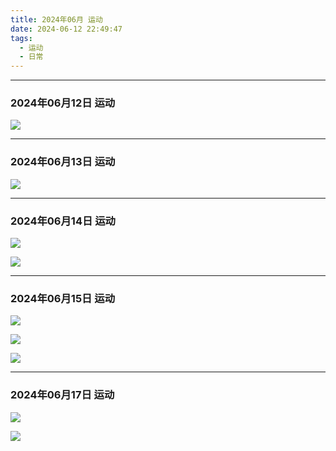 ```yaml
---
title: 2024年06月 运动
date: 2024-06-12 22:49:47
tags: 
  - 运动
  - 日常
---
```


<link rel="stylesheet" href="/../css/base.css">
<link rel="stylesheet" href="/../css/center.css">
<link rel="stylesheet" href="/../css/images.css">

---

### 2024年06月12日 运动




<img class="half" src="/../images/exercise/2024-06-12.jpg"></img>


---

### 2024年06月13日 运动




<img class="half" src="/../images/exercise/2024-06-13.jpg"></img>


--- 

### 2024年06月14日 运动



<img class="half" src="/../images/exercise/2024-06-14.jpg"></img>

<img class="half" src="/../images/exercise/2024-06-14_腹部.jpg"></img>


--- 

### 2024年06月15日 运动



<img class="half" src="/../images/exercise/2024-06-15.jpg"></img>

<img class="half" src="/../images/exercise/2024-06-15_拉伸.jpg"></img>

<img class="half" src="/../images/exercise/2024-06-15_腹部.jpg"></img>


--- 

### 2024年06月17日 运动



<img class="half" src="/../images/exercise/2024-06-17.jpg"></img>

<img class="half" src="/../images/exercise/2024-06-17_腹部.jpg"></img>
